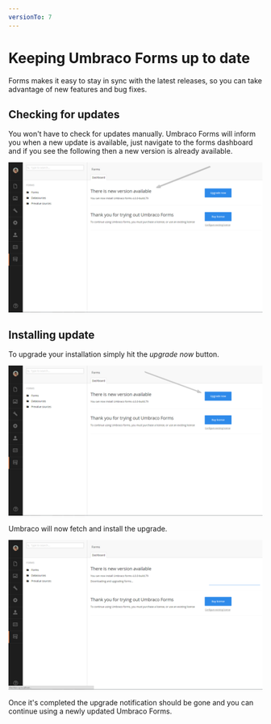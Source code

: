 ```yaml
---
versionTo: 7
---
```


# Keeping Umbraco Forms up to date
Forms makes it easy to stay in sync with the latest releases, so you can take advantage of new features and bug fixes.

## Checking for updates
You won't have to check for updates manually. Umbraco Forms will inform you when a new update is available, just navigate to the forms dashboard and if you see the following then a new version is already available.

![Upgrade available](UpgradeAvailable.png)

## Installing update

To upgrade your installation simply hit the *upgrade now* button.

![Upgrade now](UpgradeNow.png)

Umbraco will now fetch and install the upgrade.

![Upgrade Progress](UpgradeProgress.png)

Once it's completed the upgrade notification should be gone and you can continue using a newly updated Umbraco Forms.

